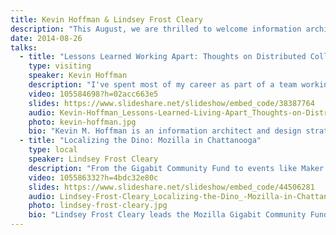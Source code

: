 ```yaml
---
title: Kevin Hoffman & Lindsey Frost Cleary
description: "This August, we are thrilled to welcome information architect **Kevin Hoffman**. He’ll be joining us to talk about facilitating collaboration in remote teams. **Lindsey Frost Cleary** will be speaking about Mozilla’s involvement in the Chattanooga tech community."
date: 2014-08-26
talks:
  - title: "Lessons Learned Working Apart: Thoughts on Distributed Collaboration and Remote Teams"
    type: visiting
    speaker: Kevin Hoffman
    description: "I've spent most of my career as part of a team working in an office, making the web a little better each day. When starting my own company, however, one of my goals was to find ways to work with the people I looked up to… who had their own separate offices in different companies spread out all over the world. In order to get started, I had to think differently about a lot of things: my day, my network, my goals, and how I communicate. I've found that working together across the internets has a lot more to do with the ability to share a vision, and a lot less to do with which is the best digital video conference service."
    video: 105584698?h=02acc663e5
    slides: https://www.slideshare.net/slideshow/embed_code/38387764
    audio: Kevin-Hoffman_Lessons-Learned-Living-Apart_Thoughts-on-Distributed-Collaboration-and-Remote-Teams
    photo: kevin-hoffman.jpg
    bio: "Kevin M. Hoffman is an information architect and design strategist that has been building web stuff since 1995. He founded the distributed design network [Seven Heads Design](http://www.sevenheadsdesign.com/), a network of highly experienced digital design thinkers who operate independently, but love working together. Formerly he served as Experience Director for the award-winning web design agency [Happy Cog](http://www.happycog.com/). Drop him a line at [Kevin's website](http://www.kevinmhoffman.com/) or on Twitter at [@kevinmhoffman](http://www.twitter.com/kevinmhoffman)."
  - title: "Localizing the Dino: Mozilla in Chattanooga"
    type: local
    speaker: Lindsey Frost Cleary
    description: "From the Gigabit Community Fund to events like Maker Party to a buzzing Hive of technologists and educators, there are many moving pieces to Mozilla's growing work in Chattanooga.  Learn how all these parts fit together around one big goal: helping Chattanoogans learn to build, create, and explore  on the web. Find out what's coming next for Mozilla in Chattanooga and how you can join us in empowering Chattanoogans to build the web they want."
    video: 105586332?h=4bdc32e80c
    slides: https://www.slideshare.net/slideshow/embed_code/44506281
    audio: Lindsey-Frost-Cleary_Localizing-the-Dino_-Mozilla-in-Chattanooga
    photo: lindsey-frost-cleary.jpg
    bio: "Lindsey Frost Cleary leads the Mozilla Gigabit Community Fund in Chattanooga, Tennessee and spearheads the development of the Hive Chattanooga Learning Community.  Lindsey has spent the last several years exploring the intersection of technology and education through work with UTC SimCenter, Engage 3D, the Public Education Foundation, Toshiba America Foundation, and several other organizations.  She is a magna cum laude graduate of Columbia University, an animal rights activist, and an aspiring yogini.\r\n\r\nYou can follow her on Twitter as [@FrostCleary](https://twitter.com/FrostCleary)."
---
```

